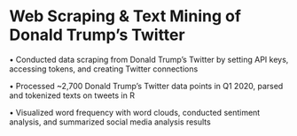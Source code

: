 # Web Scraping & Text Mining of Donald Trump’s Twitter
•	Conducted data scraping from Donald Trump’s Twitter by setting API keys, accessing tokens, and creating Twitter connections

•	Processed ~2,700 Donald Trump’s Twitter data points in Q1 2020, parsed and tokenized texts on tweets in R

•	Visualized word frequency with word clouds, conducted sentiment analysis, and summarized social media analysis results
